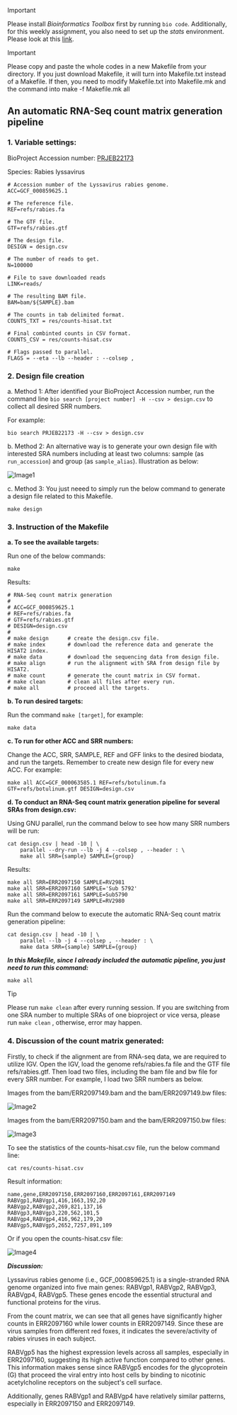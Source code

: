 > [!IMPORTANT]  
> Please install *Bioinformatics Toolbox* first by running `bio code`. Additionally, for this weekly assignment, you also need to set up the *stats* environment. Please look at this [link](https://www.biostarhandbook.com/appbio/methods/stats/).

> [!IMPORTANT]
> Please copy and paste the whole codes in a new Makefile from your directory. If you just download Makefile, it will turn into Makefile.txt instead of a Makefile. If then, you need to modify Makefile.txt into Makefile.mk and the command into make -f Makefile.mk all

## An automatic RNA-Seq count matrix generation pipeline

### 1. Variable settings:

BioProject Accession number: [PRJEB22173](https://www.ncbi.nlm.nih.gov/bioproject/PRJEB22173)

Species: Rabies lyssavirus

```
# Accession number of the Lyssavirus rabies genome.
ACC=GCF_000859625.1

# The reference file.
REF=refs/rabies.fa

# The GTF file.
GTF=refs/rabies.gtf

# The design file.
DESIGN = design.csv

# The number of reads to get.
N=100000

# File to save downloaded reads
LINK=reads/

# The resulting BAM file.
BAM=bam/${SAMPLE}.bam

# The counts in tab delimited format.
COUNTS_TXT = res/counts-hisat.txt

# Final combinted counts in CSV format.
COUNTS_CSV = res/counts-hisat.csv

# Flags passed to parallel.
FLAGS = --eta --lb --header : --colsep ,
```

### 2. Design file creation

a. Method 1: After identified your BioProject Accession number, run the command line `bio search [project number] -H --csv > design.csv` to collect all desired SRR numbers.

For example:

```
bio search PRJEB22173 -H --csv > design.csv
```

b. Method 2: An alternative way is to generate your own design file with interested SRA numbers including at least two columns: sample (as `run_accession`) and group (as `sample_alias`). Illustration as below:

![Image1](https://github.com/nhokchihiro/appbio24-tramha/blob/main/Week13/Images/Image1.png)

c. Method 3: You just neeed to simply run the below command to generate a design file related to this Makefile.

```
make design
```

### 3. Instruction of the Makefile

**a. To see the available targets:**

Run one of the below commands:

```
make
```

Results:

```
# RNA-Seq count matrix generation
#
# ACC=GCF_000859625.1
# REF=refs/rabies.fa
# GTF=refs/rabies.gtf
# DESIGN=design.csv
#
# make design      # create the design.csv file.
# make index       # download the reference data and generate the HISAT2 index.
# make data        # download the sequencing data from design file.
# make align       # run the alignment with SRA from design file by HISAT2.
# make count       # generate the count matrix in CSV format.
# make clean       # clean all files after every run.
# make all         # proceed all the targets.
```

**b. To run desired targets:**

Run the command `make [target]`, for example:

```
make data
```

**c. To run for other ACC and SRR numbers:**

Change the ACC, SRR, SAMPLE, REF and GFF links to the desired biodata, and run the targets. Remember to create new design file for every new ACC. For example:

```
make all ACC=GCF_000063585.1 REF=refs/botulinum.fa GTF=refs/botulinum.gtf DESIGN=design.csv
```

**d. To conduct an RNA-Seq count matrix generation pipeline for several SRAs from design.csv:**

Using GNU parallel, run the command below to see how many SRR numbers will be run: 

```
cat design.csv | head -10 | \
    parallel --dry-run --lb -j 4 --colsep , --header : \
    make all SRR={sample} SAMPLE={group}
```

Results:

```
make all SRR=ERR2097150 SAMPLE=RV2981
make all SRR=ERR2097160 SAMPLE='Sub 5792'
make all SRR=ERR2097161 SAMPLE=Sub5790
make all SRR=ERR2097149 SAMPLE=RV2980
```

Run the command below to execute the automatic RNA-Seq count matrix generation pipeline: 

```
cat design.csv | head -10 | \
    parallel --lb -j 4 --colsep , --header : \
    make data SRR={sample} SAMPLE={group}
```

***In this Makefile, since I already included the automatic pipeline, you just need to run this command:***

```
make all
```

> [!TIP]  
> Please run `make clean` after every running session. If you are switching from one SRA number to multiple SRAs of one bioproject or vice versa, please run `make clean` , otherwise, error may happen.

### 4. Discussion of the count matrix generated:

Firstly, to check if the alignment are from RNA-seq data, we are required to utilize IGV. Open the IGV, load the genome refs/rabies.fa file and the GTF file refs/rabies.gtf. Then load two files, including the bam file and bw file for every SRR number. For example, I load two SRR numbers as below.

Images from the bam/ERR2097149.bam and the bam/ERR2097149.bw files:

![Image2](https://github.com/nhokchihiro/appbio24-tramha/blob/main/Week13/Images/Image2.png)

Images from the bam/ERR2097150.bam and the bam/ERR2097150.bw files:

![Image3](https://github.com/nhokchihiro/appbio24-tramha/blob/main/Week13/Images/Image3.png)


To see the statistics of the counts-hisat.csv file, run the below command line:

```
cat res/counts-hisat.csv
```

Result information:

```
name,gene,ERR2097150,ERR2097160,ERR2097161,ERR2097149
RABVgp1,RABVgp1,416,1663,192,20
RABVgp2,RABVgp2,269,821,137,16
RABVgp3,RABVgp3,220,562,101,5
RABVgp4,RABVgp4,416,962,179,20
RABVgp5,RABVgp5,2652,7257,891,109
```

Or if you open the counts-hisat.csv file:

![Image4](https://github.com/nhokchihiro/appbio24-tramha/blob/main/Week13/Images/Image4.png)

***Discussion:***

Lyssavirus rabies genome (i.e., GCF_000859625.1) is a single-stranded RNA genome organized into five main genes: RABVgp1, RABVgp2, RABVgp3, RABVgp4, RABVgp5. These genes encode the essential structural and functional proteins for the virus. 

From the count matrix, we can see that all genes have significantly higher counts in ERR2097160 while lower counts in ERR2097149. Since these are virus samples from different red foxes, it indicates the severe/activity of rabies viruses in each subject.

RABVgp5 has the highest expression levels across all samples, especially in ERR2097160, suggesting its high active function compared to other genes. This information makes sense since RABVgp5 encodes for the glycoprotein (G) that proceed the viral entry into host cells by binding to nicotinic acetylcholine receptors on the subject's cell surface.

Additionally, genes RABVgp1 and RABVgp4 have relatively similar patterns, especially in ERR2097150 and ERR2097149.
